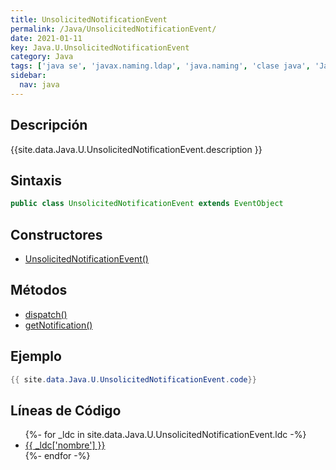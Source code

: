 ```yaml
---
title: UnsolicitedNotificationEvent
permalink: /Java/UnsolicitedNotificationEvent/
date: 2021-01-11
key: Java.U.UnsolicitedNotificationEvent
category: Java
tags: ['java se', 'javax.naming.ldap', 'java.naming', 'clase java', 'Java 1.3']
sidebar: 
  nav: java
---
```


## Descripción
{{site.data.Java.U.UnsolicitedNotificationEvent.description }}

## Sintaxis
~~~java
public class UnsolicitedNotificationEvent extends EventObject
~~~

## Constructores
* [UnsolicitedNotificationEvent()](/Java/UnsolicitedNotificationEvent/UnsolicitedNotificationEvent/)

## Métodos
* [dispatch()](/Java/UnsolicitedNotificationEvent/dispatch)
* [getNotification()](/Java/UnsolicitedNotificationEvent/getNotification)

## Ejemplo
~~~java
{{ site.data.Java.U.UnsolicitedNotificationEvent.code}}
~~~

## Líneas de Código
<ul>
{%- for _ldc in site.data.Java.U.UnsolicitedNotificationEvent.ldc -%}
   <li>
       <a href="{{_ldc['url'] }}">{{ _ldc['nombre'] }}</a>
   </li>
{%- endfor -%}
</ul>
